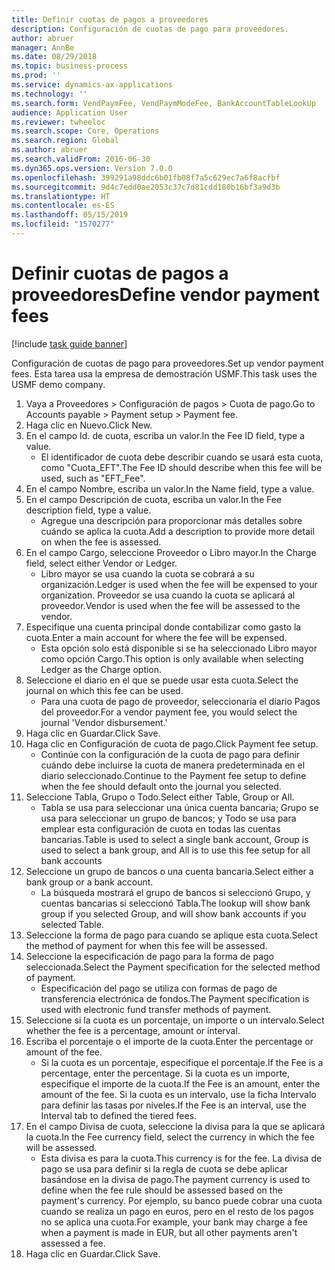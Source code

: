 ```yaml
---
title: Definir cuotas de pagos a proveedores
description: Configuración de cuotas de pago para proveedores.
author: abruer
manager: AnnBe
ms.date: 08/29/2018
ms.topic: business-process
ms.prod: ''
ms.service: dynamics-ax-applications
ms.technology: ''
ms.search.form: VendPaymFee, VendPaymModeFee, BankAccountTableLookUp
audience: Application User
ms.reviewer: twheeloc
ms.search.scope: Core, Operations
ms.search.region: Global
ms.author: abruer
ms.search.validFrom: 2016-06-30
ms.dyn365.ops.version: Version 7.0.0
ms.openlocfilehash: 399291a98ddc6b01fb08f7a5c629ec7a6f8acfbf
ms.sourcegitcommit: 9d4c7edd0ae2053c37c7d81cdd180b16bf3a9d3b
ms.translationtype: HT
ms.contentlocale: es-ES
ms.lasthandoff: 05/15/2019
ms.locfileid: "1570277"
---
```

# <a name="define-vendor-payment-fees"></a><span data-ttu-id="8e90d-103">Definir cuotas de pagos a proveedores</span><span class="sxs-lookup"><span data-stu-id="8e90d-103">Define vendor payment fees</span></span>

[!include [task guide banner](../../includes/task-guide-banner.md)]

<span data-ttu-id="8e90d-104">Configuración de cuotas de pago para proveedores.</span><span class="sxs-lookup"><span data-stu-id="8e90d-104">Set up vendor payment fees.</span></span> <span data-ttu-id="8e90d-105">Esta tarea usa la empresa de demostración USMF.</span><span class="sxs-lookup"><span data-stu-id="8e90d-105">This task uses the USMF demo company.</span></span>

1. <span data-ttu-id="8e90d-106">Vaya a Proveedores > Configuración de pagos > Cuota de pago.</span><span class="sxs-lookup"><span data-stu-id="8e90d-106">Go to Accounts payable > Payment setup > Payment fee.</span></span>
2. <span data-ttu-id="8e90d-107">Haga clic en Nuevo.</span><span class="sxs-lookup"><span data-stu-id="8e90d-107">Click New.</span></span>
3. <span data-ttu-id="8e90d-108">En el campo Id. de cuota, escriba un valor.</span><span class="sxs-lookup"><span data-stu-id="8e90d-108">In the Fee ID field, type a value.</span></span>
    * <span data-ttu-id="8e90d-109">El identificador de cuota debe describir cuando se usará esta cuota, como "Cuota_EFT".</span><span class="sxs-lookup"><span data-stu-id="8e90d-109">The Fee ID should describe when this fee will be used, such as "EFT_Fee".</span></span>  
4. <span data-ttu-id="8e90d-110">En el campo Nombre, escriba un valor.</span><span class="sxs-lookup"><span data-stu-id="8e90d-110">In the Name field, type a value.</span></span>
5. <span data-ttu-id="8e90d-111">En el campo Descripción de cuota, escriba un valor.</span><span class="sxs-lookup"><span data-stu-id="8e90d-111">In the Fee description field, type a value.</span></span>
    * <span data-ttu-id="8e90d-112">Agregue una descripción para proporcionar más detalles sobre cuándo se aplica la cuota.</span><span class="sxs-lookup"><span data-stu-id="8e90d-112">Add a description to provide more detail on when the fee is assessed.</span></span>  
6. <span data-ttu-id="8e90d-113">En el campo Cargo, seleccione Proveedor o Libro mayor.</span><span class="sxs-lookup"><span data-stu-id="8e90d-113">In the Charge field, select either Vendor or Ledger.</span></span>
    * <span data-ttu-id="8e90d-114">Libro mayor se usa cuando la cuota se cobrará a su organización.</span><span class="sxs-lookup"><span data-stu-id="8e90d-114">Ledger is used when the fee will be expensed to your organization.</span></span>  <span data-ttu-id="8e90d-115">Proveedor se usa cuando la cuota se aplicará al proveedor.</span><span class="sxs-lookup"><span data-stu-id="8e90d-115">Vendor is used when the fee will be assessed to the vendor.</span></span>  
7. <span data-ttu-id="8e90d-116">Especifique una cuenta principal donde contabilizar como gasto la cuota.</span><span class="sxs-lookup"><span data-stu-id="8e90d-116">Enter a main account for where the fee will be expensed.</span></span>
    * <span data-ttu-id="8e90d-117">Esta opción solo está disponible si se ha seleccionado Libro mayor como opción Cargo.</span><span class="sxs-lookup"><span data-stu-id="8e90d-117">This option is only available when selecting Ledger as the Charge option.</span></span>  
8. <span data-ttu-id="8e90d-118">Seleccione el diario en el que se puede usar esta cuota.</span><span class="sxs-lookup"><span data-stu-id="8e90d-118">Select the journal on which this fee can be used.</span></span> 
    * <span data-ttu-id="8e90d-119">Para una cuota de pago de proveedor, seleccionaría el diario Pagos del proveedor.</span><span class="sxs-lookup"><span data-stu-id="8e90d-119">For a vendor payment fee, you would select the journal 'Vendor disbursement.'</span></span>  
9. <span data-ttu-id="8e90d-120">Haga clic en Guardar.</span><span class="sxs-lookup"><span data-stu-id="8e90d-120">Click Save.</span></span>
10. <span data-ttu-id="8e90d-121">Haga clic en Configuración de cuota de pago.</span><span class="sxs-lookup"><span data-stu-id="8e90d-121">Click Payment fee setup.</span></span>
    * <span data-ttu-id="8e90d-122">Continúe con la configuración de la cuota de pago para definir cuándo debe incluirse la cuota de manera predeterminada en el diario seleccionado.</span><span class="sxs-lookup"><span data-stu-id="8e90d-122">Continue to the Payment fee setup to define when the fee should default onto the journal you selected.</span></span>  
11. <span data-ttu-id="8e90d-123">Seleccione Tabla, Grupo o Todo.</span><span class="sxs-lookup"><span data-stu-id="8e90d-123">Select either Table, Group or All.</span></span>
    * <span data-ttu-id="8e90d-124">Tabla se usa para seleccionar una única cuenta bancaria; Grupo se usa para seleccionar un grupo de bancos; y Todo se usa para emplear esta configuración de cuota en todas las cuentas bancarias.</span><span class="sxs-lookup"><span data-stu-id="8e90d-124">Table is used to select a single bank account, Group is used to select a bank group, and All is to use this fee setup for all bank accounts</span></span>  
12. <span data-ttu-id="8e90d-125">Seleccione un grupo de bancos o una cuenta bancaria.</span><span class="sxs-lookup"><span data-stu-id="8e90d-125">Select either a bank group or a bank account.</span></span>
    * <span data-ttu-id="8e90d-126">La búsqueda mostrará el grupo de bancos si seleccionó Grupo, y cuentas bancarias si seleccionó Tabla.</span><span class="sxs-lookup"><span data-stu-id="8e90d-126">The lookup will show bank group if you selected Group, and will show bank accounts if you selected Table.</span></span>  
13. <span data-ttu-id="8e90d-127">Seleccione la forma de pago para cuando se aplique esta cuota.</span><span class="sxs-lookup"><span data-stu-id="8e90d-127">Select the method of payment for when this fee will be assessed.</span></span>
14. <span data-ttu-id="8e90d-128">Seleccione la especificación de pago para la forma de pago seleccionada.</span><span class="sxs-lookup"><span data-stu-id="8e90d-128">Select the Payment specification for the selected method of payment.</span></span>
    * <span data-ttu-id="8e90d-129">Especificación del pago se utiliza con formas de pago de transferencia electrónica de fondos.</span><span class="sxs-lookup"><span data-stu-id="8e90d-129">The Payment specification is used with electronic fund transfer methods of payment.</span></span>  
15. <span data-ttu-id="8e90d-130">Seleccione si la cuota es un porcentaje, un importe o un intervalo.</span><span class="sxs-lookup"><span data-stu-id="8e90d-130">Select whether the fee is a percentage, amount or interval.</span></span>
16. <span data-ttu-id="8e90d-131">Escriba el porcentaje o el importe de la cuota.</span><span class="sxs-lookup"><span data-stu-id="8e90d-131">Enter the percentage or amount of the fee.</span></span>
    * <span data-ttu-id="8e90d-132">Si la cuota es un porcentaje, especifique el porcentaje.</span><span class="sxs-lookup"><span data-stu-id="8e90d-132">If the Fee is a percentage, enter the percentage.</span></span> <span data-ttu-id="8e90d-133">Si la cuota es un importe, especifique el importe de la cuota.</span><span class="sxs-lookup"><span data-stu-id="8e90d-133">If the Fee is an amount, enter the amount of the fee.</span></span> <span data-ttu-id="8e90d-134">Si la cuota es un intervalo, use la ficha Intervalo para definir las tasas por niveles.</span><span class="sxs-lookup"><span data-stu-id="8e90d-134">If the Fee is an interval, use the Interval tab to defined the tiered fees.</span></span>  
17. <span data-ttu-id="8e90d-135">En el campo Divisa de cuota, seleccione la divisa para la que se aplicará la cuota.</span><span class="sxs-lookup"><span data-stu-id="8e90d-135">In the Fee currency field, select the currency in which the fee will be assessed.</span></span>
    * <span data-ttu-id="8e90d-136">Esta divisa es para la cuota.</span><span class="sxs-lookup"><span data-stu-id="8e90d-136">This currency is for the fee.</span></span> <span data-ttu-id="8e90d-137">La divisa de pago se usa para definir si la regla de cuota se debe aplicar basándose en la divisa de pago.</span><span class="sxs-lookup"><span data-stu-id="8e90d-137">The payment currency is used to define when the fee rule should be assessed based on the payment's currency.</span></span> <span data-ttu-id="8e90d-138">Por ejemplo, su banco puede cobrar una cuota cuando se realiza un pago en euros, pero en el resto de los pagos no se aplica una cuota.</span><span class="sxs-lookup"><span data-stu-id="8e90d-138">For example, your bank may charge a fee when a payment is made in EUR, but all other payments aren't assessed a fee.</span></span>  
18. <span data-ttu-id="8e90d-139">Haga clic en Guardar.</span><span class="sxs-lookup"><span data-stu-id="8e90d-139">Click Save.</span></span>

